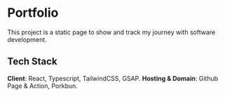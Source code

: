 # Portfolio

This project is a static page to show and track my journey with software development.

## Tech Stack

**Client**: React, Typescript, TailwindCSS, GSAP.
**Hosting & Domain**: Github Page & Action, Porkbun.
